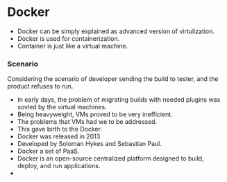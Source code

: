 # Docker

- Docker can be simply explained as advanced version of virtulization.
- Docker is used for containerization.
- Container is just like a virtual machine.


### Scenario
Considering the scenario of developer sending the build to tester, and the product refuses to run.

- In early days, the problem of migrating builds with needed plugins was sovled by the virtual machines.
- Being heavyweight, VMs proved to be very inefficient.
- The problems that VMs had we to be addressed.
- This gave birth to the Docker.
- Docker was released in 2013
- Developed by Soloman Hykes and Sebastian Paul.
- Docker a set of PaaS.
- Docker is an open-source centralized platform designed to build, deploy, and run applications.
- 